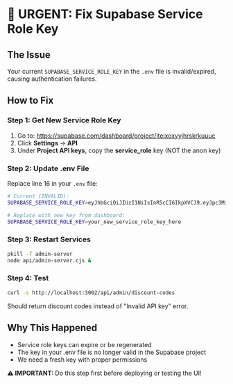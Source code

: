 # 🔧 URGENT: Fix Supabase Service Role Key

## The Issue
Your current `SUPABASE_SERVICE_ROLE_KEY` in the `.env` file is invalid/expired, causing authentication failures.

## How to Fix

### Step 1: Get New Service Role Key
1. Go to: https://supabase.com/dashboard/project/iteixoxyyjhrskrkuuuc
2. Click **Settings** → **API**
3. Under **Project API keys**, copy the **service_role** key (NOT the anon key)

### Step 2: Update .env File
Replace line 16 in your `.env` file:

```bash
# Current (INVALID):
SUPABASE_SERVICE_ROLE_KEY=eyJhbGciOiJIUzI1NiIsInR5cCI6IkpXVCJ9.eyJpc3MiOiJzdXBhYmFzZSIsInJlZiI6Iml0ZWl4b3h5eWpocnNrcmt1dXVjIiwicm9sZSI6InNlcnZpY2Vfcm9sZSIsImlhdCI6MTc1NTM3MzEzNiwiZXhwIjoyMDcwOTQ5MTM2fQ.1aOdVqBHXMlGDlL1M4EtV_EkCa5i7PQ9m6B7IxoEPbE

# Replace with new key from dashboard:
SUPABASE_SERVICE_ROLE_KEY=your_new_service_role_key_here
```

### Step 3: Restart Services
```bash
pkill -f admin-server
node api/admin-server.cjs &
```

### Step 4: Test
```bash
curl -s http://localhost:3002/api/admin/discount-codes
```

Should return discount codes instead of "Invalid API key" error.

## Why This Happened
- Service role keys can expire or be regenerated
- The key in your .env file is no longer valid in the Supabase project
- We need a fresh key with proper permissions

**⚠️ IMPORTANT:** Do this step first before deploying or testing the UI!
